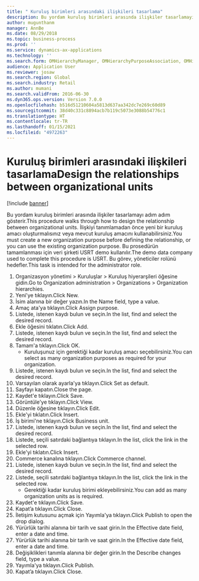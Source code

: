 ```yaml
---
title: " Kuruluş birimleri arasındaki ilişkileri tasarlama"
description: Bu yordam kuruluş birimleri arasında ilişkiler tasarlamayı adım adım gösterir.
author: mugunthanm
manager: AnnBe
ms.date: 08/29/2018
ms.topic: business-process
ms.prod: ''
ms.service: dynamics-ax-applications
ms.technology: ''
ms.search.form: OMHierarchyManager, OMHierarchyPurposeAssociation, OMHierarchySelection, HierarchyDesigner, OMNodeSelection,  HierarchyPublishAndCloseForm
audience: Application User
ms.reviewer: josaw
ms.search.region: Global
ms.search.industry: Retail
ms.author: mumani
ms.search.validFrom: 2016-06-30
ms.dyn365.ops.version: Version 7.0.0
ms.openlocfilehash: b516d51210604a5813d637aa342dc7e269c60d89
ms.sourcegitcommit: 38d40c331c8894acb7b119c5073e3088b54776c1
ms.translationtype: HT
ms.contentlocale: tr-TR
ms.lasthandoff: 01/15/2021
ms.locfileid: "4972263"
---
```

# <a name="design-the-relationships-between-organizational-units"></a><span data-ttu-id="a2e15-103"> Kuruluş birimleri arasındaki ilişkileri tasarlama</span><span class="sxs-lookup"><span data-stu-id="a2e15-103">Design the relationships between organizational units</span></span>

[!include [banner](../includes/banner.md)]

<span data-ttu-id="a2e15-104">Bu yordam kuruluş birimleri arasında ilişkiler tasarlamayı adım adım gösterir.</span><span class="sxs-lookup"><span data-stu-id="a2e15-104">This procedure walks through how to design the relationship between organizational units.</span></span> <span data-ttu-id="a2e15-105">İlişkiyi tanımlamadan önce yeni bir kuruluş amacı oluşturmalısınız veya mevcut kuruluş amacını kullanabilirsiniz.</span><span class="sxs-lookup"><span data-stu-id="a2e15-105">You must create a new organization purpose before defining the relationship, or you can use the existing organization purpose.</span></span> <span data-ttu-id="a2e15-106">Bu prosedürün tamamlanması için veri şirketi USRT demo kullanılır.</span><span class="sxs-lookup"><span data-stu-id="a2e15-106">The demo data company used to complete this procedure is USRT.</span></span> <span data-ttu-id="a2e15-107">Bu görev, yöneticiler rolünü hedefler.</span><span class="sxs-lookup"><span data-stu-id="a2e15-107">This task is intended for the administrator role.</span></span>

1. <span data-ttu-id="a2e15-108">Organizasyon yönetimi > Kuruluşlar > Kuruluş hiyerarşileri öğesine gidin.</span><span class="sxs-lookup"><span data-stu-id="a2e15-108">Go to Organization administration > Organizations > Organization hierarchies.</span></span>
2. <span data-ttu-id="a2e15-109">Yeni'ye tıklayın.</span><span class="sxs-lookup"><span data-stu-id="a2e15-109">Click New.</span></span>
3. <span data-ttu-id="a2e15-110">İsim alanına bir değer yazın.</span><span class="sxs-lookup"><span data-stu-id="a2e15-110">In the Name field, type a value.</span></span>
4. <span data-ttu-id="a2e15-111">Amaç ata'ya tıklayın.</span><span class="sxs-lookup"><span data-stu-id="a2e15-111">Click Assign purpose.</span></span>
5. <span data-ttu-id="a2e15-112">Listede, istenen kaydı bulun ve seçin.</span><span class="sxs-lookup"><span data-stu-id="a2e15-112">In the list, find and select the desired record.</span></span>
6. <span data-ttu-id="a2e15-113">Ekle öğesini tıklatın.</span><span class="sxs-lookup"><span data-stu-id="a2e15-113">Click Add.</span></span>
7. <span data-ttu-id="a2e15-114">Listede, istenen kaydı bulun ve seçin.</span><span class="sxs-lookup"><span data-stu-id="a2e15-114">In the list, find and select the desired record.</span></span>
8. <span data-ttu-id="a2e15-115">Tamam'a tıklayın.</span><span class="sxs-lookup"><span data-stu-id="a2e15-115">Click OK.</span></span>
    * <span data-ttu-id="a2e15-116">Kuruluşunuz için gerektiği kadar kuruluş amacı seçebilirsiniz.</span><span class="sxs-lookup"><span data-stu-id="a2e15-116">You can select as many organization purposes as required for your organization.</span></span>  
9. <span data-ttu-id="a2e15-117">Listede, istenen kaydı bulun ve seçin.</span><span class="sxs-lookup"><span data-stu-id="a2e15-117">In the list, find and select the desired record.</span></span>
10. <span data-ttu-id="a2e15-118">Varsayılan olarak ayarla'ya tıklayın.</span><span class="sxs-lookup"><span data-stu-id="a2e15-118">Click Set as default.</span></span>
11. <span data-ttu-id="a2e15-119">Sayfayı kapatın.</span><span class="sxs-lookup"><span data-stu-id="a2e15-119">Close the page.</span></span>
12. <span data-ttu-id="a2e15-120">Kaydet'e tıklayın.</span><span class="sxs-lookup"><span data-stu-id="a2e15-120">Click Save.</span></span>
13. <span data-ttu-id="a2e15-121">Görüntüle'ye tıklayın.</span><span class="sxs-lookup"><span data-stu-id="a2e15-121">Click View.</span></span>
14. <span data-ttu-id="a2e15-122">Düzenle öğesine tıklayın.</span><span class="sxs-lookup"><span data-stu-id="a2e15-122">Click Edit.</span></span>
15. <span data-ttu-id="a2e15-123">Ekle'yi tıklatın.</span><span class="sxs-lookup"><span data-stu-id="a2e15-123">Click Insert.</span></span>
16. <span data-ttu-id="a2e15-124">İş birimi'ne tıklayın.</span><span class="sxs-lookup"><span data-stu-id="a2e15-124">Click Business unit.</span></span>
17. <span data-ttu-id="a2e15-125">Listede, istenen kaydı bulun ve seçin.</span><span class="sxs-lookup"><span data-stu-id="a2e15-125">In the list, find and select the desired record.</span></span>
18. <span data-ttu-id="a2e15-126">Listede, seçili satırdaki bağlantıya tıklayın.</span><span class="sxs-lookup"><span data-stu-id="a2e15-126">In the list, click the link in the selected row.</span></span>
19. <span data-ttu-id="a2e15-127">Ekle'yi tıklatın.</span><span class="sxs-lookup"><span data-stu-id="a2e15-127">Click Insert.</span></span>
20. <span data-ttu-id="a2e15-128">Commerce kanalına tıklayın.</span><span class="sxs-lookup"><span data-stu-id="a2e15-128">Click Commerce channel.</span></span>
21. <span data-ttu-id="a2e15-129">Listede, istenen kaydı bulun ve seçin.</span><span class="sxs-lookup"><span data-stu-id="a2e15-129">In the list, find and select the desired record.</span></span>
22. <span data-ttu-id="a2e15-130">Listede, seçili satırdaki bağlantıya tıklayın.</span><span class="sxs-lookup"><span data-stu-id="a2e15-130">In the list, click the link in the selected row.</span></span>
    * <span data-ttu-id="a2e15-131">Gerektiği kadar kuruluş birimi ekleyebilirsiniz.</span><span class="sxs-lookup"><span data-stu-id="a2e15-131">You can add as many organization units as is required.</span></span>  
23. <span data-ttu-id="a2e15-132">Kaydet'e tıklayın.</span><span class="sxs-lookup"><span data-stu-id="a2e15-132">Click Save.</span></span>
24. <span data-ttu-id="a2e15-133">Kapat’a tıklayın.</span><span class="sxs-lookup"><span data-stu-id="a2e15-133">Click Close.</span></span>
25. <span data-ttu-id="a2e15-134">İletişim kutusunu açmak için Yayımla'ya tıklayın.</span><span class="sxs-lookup"><span data-stu-id="a2e15-134">Click Publish to open the drop dialog.</span></span>
26. <span data-ttu-id="a2e15-135">Yürürlük tarihi alanına bir tarih ve saat girin.</span><span class="sxs-lookup"><span data-stu-id="a2e15-135">In the Effective date field, enter a date and time.</span></span>
27. <span data-ttu-id="a2e15-136">Yürürlük tarihi alanına bir tarih ve saat girin.</span><span class="sxs-lookup"><span data-stu-id="a2e15-136">In the Effective date field, enter a date and time.</span></span>
28. <span data-ttu-id="a2e15-137">Değişiklikleri tanımla alanına bir değer girin.</span><span class="sxs-lookup"><span data-stu-id="a2e15-137">In the Describe changes field, type a value.</span></span>
29. <span data-ttu-id="a2e15-138">Yayımla'ya tıklayın.</span><span class="sxs-lookup"><span data-stu-id="a2e15-138">Click Publish.</span></span>
30. <span data-ttu-id="a2e15-139">Kapat’a tıklayın.</span><span class="sxs-lookup"><span data-stu-id="a2e15-139">Click Close.</span></span>


